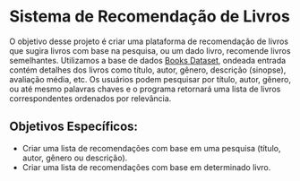 # Sistema de Recomendação de Livros

O objetivo desse projeto é criar uma plataforma de recomendação de livros que sugira livros com base na pesquisa, ou um dado livro, recomende livros semelhantes. 
Utilizamos a base de dados [Books Dataset](https://www.kaggle.com/datasets/abdallahwagih/books-dataset ), ondeada entrada contém detalhes dos livros como título, autor, gênero, descrição (sinopse), avaliação média, etc.
Os usuários podem pesquisar por título, autor, gênero, ou até mesmo palavras chaves e o programa retornará uma lista de livros correspondentes ordenados por relevância.

## Objetivos Específicos:
* Criar uma lista de recomendações com base em uma pesquisa (título, autor, gênero ou descrição).
* Criar uma lista de recomendações com base em determinado livro.
